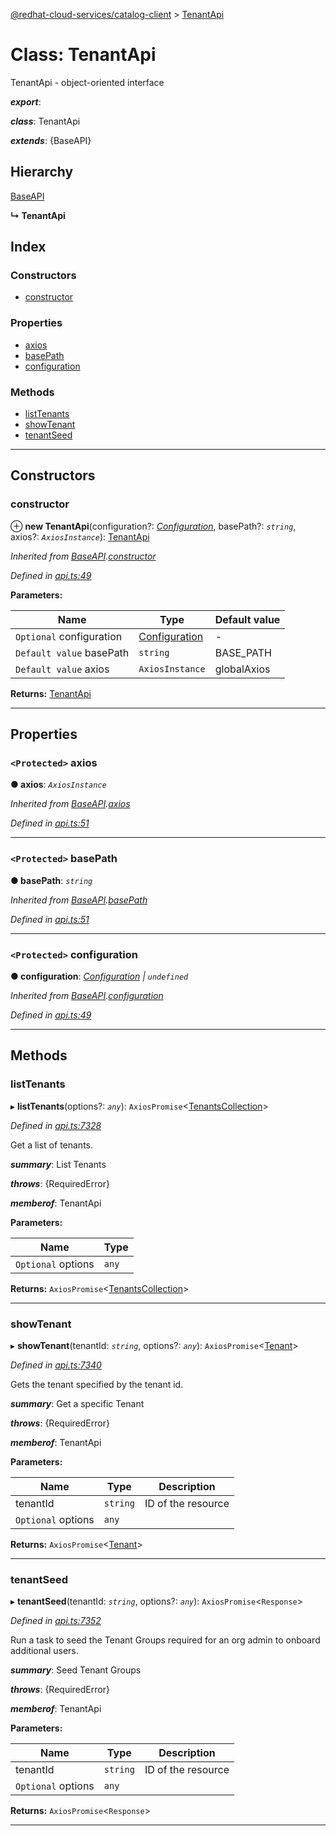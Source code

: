 [@redhat-cloud-services/catalog-client](../README.md) > [TenantApi](../classes/tenantapi.md)

# Class: TenantApi

TenantApi - object-oriented interface

*__export__*: 

*__class__*: TenantApi

*__extends__*: {BaseAPI}

## Hierarchy

 [BaseAPI](baseapi.md)

**↳ TenantApi**

## Index

### Constructors

* [constructor](tenantapi.md#constructor)

### Properties

* [axios](tenantapi.md#axios)
* [basePath](tenantapi.md#basepath)
* [configuration](tenantapi.md#configuration)

### Methods

* [listTenants](tenantapi.md#listtenants)
* [showTenant](tenantapi.md#showtenant)
* [tenantSeed](tenantapi.md#tenantseed)

---

## Constructors

<a id="constructor"></a>

###  constructor

⊕ **new TenantApi**(configuration?: *[Configuration](configuration.md)*, basePath?: *`string`*, axios?: *`AxiosInstance`*): [TenantApi](tenantapi.md)

*Inherited from [BaseAPI](baseapi.md).[constructor](baseapi.md#constructor)*

*Defined in [api.ts:49](https://github.com/RedHatInsights/javascript-clients/blob/master/packages/catalog/api.ts#L49)*

**Parameters:**

| Name | Type | Default value |
| ------ | ------ | ------ |
| `Optional` configuration | [Configuration](configuration.md) | - |
| `Default value` basePath | `string` |  BASE_PATH |
| `Default value` axios | `AxiosInstance` |  globalAxios |

**Returns:** [TenantApi](tenantapi.md)

___

## Properties

<a id="axios"></a>

### `<Protected>` axios

**● axios**: *`AxiosInstance`*

*Inherited from [BaseAPI](baseapi.md).[axios](baseapi.md#axios)*

*Defined in [api.ts:51](https://github.com/RedHatInsights/javascript-clients/blob/master/packages/catalog/api.ts#L51)*

___
<a id="basepath"></a>

### `<Protected>` basePath

**● basePath**: *`string`*

*Inherited from [BaseAPI](baseapi.md).[basePath](baseapi.md#basepath)*

*Defined in [api.ts:51](https://github.com/RedHatInsights/javascript-clients/blob/master/packages/catalog/api.ts#L51)*

___
<a id="configuration"></a>

### `<Protected>` configuration

**● configuration**: *[Configuration](configuration.md) \| `undefined`*

*Inherited from [BaseAPI](baseapi.md).[configuration](baseapi.md#configuration)*

*Defined in [api.ts:49](https://github.com/RedHatInsights/javascript-clients/blob/master/packages/catalog/api.ts#L49)*

___

## Methods

<a id="listtenants"></a>

###  listTenants

▸ **listTenants**(options?: *`any`*): `AxiosPromise`<[TenantsCollection](../interfaces/tenantscollection.md)>

*Defined in [api.ts:7328](https://github.com/RedHatInsights/javascript-clients/blob/master/packages/catalog/api.ts#L7328)*

Get a list of tenants.

*__summary__*: List Tenants

*__throws__*: {RequiredError}

*__memberof__*: TenantApi

**Parameters:**

| Name | Type |
| ------ | ------ |
| `Optional` options | `any` |

**Returns:** `AxiosPromise`<[TenantsCollection](../interfaces/tenantscollection.md)>

___
<a id="showtenant"></a>

###  showTenant

▸ **showTenant**(tenantId: *`string`*, options?: *`any`*): `AxiosPromise`<[Tenant](../interfaces/tenant.md)>

*Defined in [api.ts:7340](https://github.com/RedHatInsights/javascript-clients/blob/master/packages/catalog/api.ts#L7340)*

Gets the tenant specified by the tenant id.

*__summary__*: Get a specific Tenant

*__throws__*: {RequiredError}

*__memberof__*: TenantApi

**Parameters:**

| Name | Type | Description |
| ------ | ------ | ------ |
| tenantId | `string` |  ID of the resource |
| `Optional` options | `any` |

**Returns:** `AxiosPromise`<[Tenant](../interfaces/tenant.md)>

___
<a id="tenantseed"></a>

###  tenantSeed

▸ **tenantSeed**(tenantId: *`string`*, options?: *`any`*): `AxiosPromise`<`Response`>

*Defined in [api.ts:7352](https://github.com/RedHatInsights/javascript-clients/blob/master/packages/catalog/api.ts#L7352)*

Run a task to seed the Tenant Groups required for an org admin to onboard additional users.

*__summary__*: Seed Tenant Groups

*__throws__*: {RequiredError}

*__memberof__*: TenantApi

**Parameters:**

| Name | Type | Description |
| ------ | ------ | ------ |
| tenantId | `string` |  ID of the resource |
| `Optional` options | `any` |

**Returns:** `AxiosPromise`<`Response`>

___

